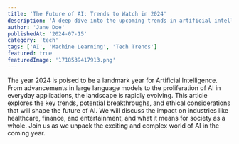 ```yaml
---
title: 'The Future of AI: Trends to Watch in 2024'
description: 'A deep dive into the upcoming trends in artificial intelligence and machine learning.'
author: 'Jane Doe'
publishedAt: '2024-07-15'
category: 'tech'
tags: ['AI', 'Machine Learning', 'Tech Trends']
featured: true
featuredImage: '1718539417913.png'
---
```


The year 2024 is poised to be a landmark year for Artificial Intelligence. From advancements in large language models to the proliferation of AI in everyday applications, the landscape is rapidly evolving. This article explores the key trends, potential breakthroughs, and ethical considerations that will shape the future of AI. We will discuss the impact on industries like healthcare, finance, and entertainment, and what it means for society as a whole. Join us as we unpack the exciting and complex world of AI in the coming year.
